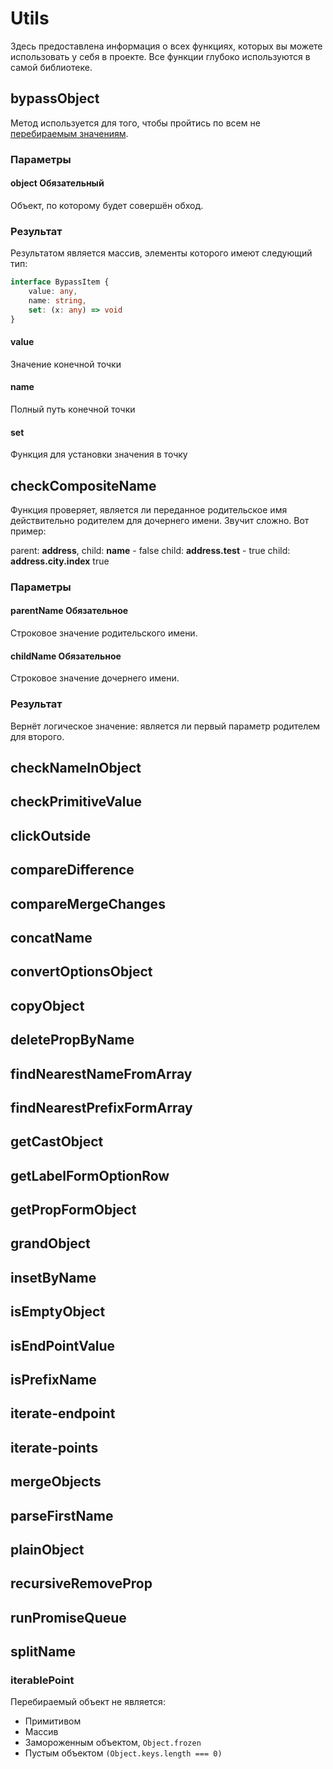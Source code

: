 # Utils
Здесь предоставлена информация о всех функциях, которых вы можете использовать у себя в проекте. Все функции
глубоко используются в самой библиотеке.

## bypassObject
Метод используется для того, чтобы пройтись по всем не [перебираемым значениям](#iterablePoint).

### Параметры

#### object <Badge type = "tip">Обязательный</Badge>
Объект, по которому будет совершён обход.

### Результат
Результатом является массив, элементы которого имеют следующий тип:
```ts
interface BypassItem {
	value: any,
	name: string,
	set: (x: any) => void
}
```

#### value
Значение конечной точки

#### name
Полный путь конечной точки

#### set
Функция для установки значения в точку

## checkCompositeName
Функция проверяет, является ли переданное родительское имя действительно родителем для дочернего имени.
Звучит сложно. Вот пример:

parent: **address**,
child: **name** - false
child: **address.test** - true
child: **address.city.index** true

### Параметры

#### parentName <Badge tip = "tip">Обязательное</Badge>
Строковое значение родительского имени.
#### childName <Badge tip = "tip">Обязательное</Badge>
Строковое значение дочернего имени.

### Результат
Вернёт логическое значение: является ли первый параметр родителем для второго.

## checkNameInObject

## checkPrimitiveValue

## clickOutside

## compareDifference

## compareMergeChanges

## concatName

## convertOptionsObject

## copyObject

## deletePropByName

## findNearestNameFromArray

## findNearestPrefixFormArray

## getCastObject

## getLabelFormOptionRow

## getPropFormObject

## grandObject

## insetByName

## isEmptyObject

## isEndPointValue

## isPrefixName

## iterate-endpoint

## iterate-points

## mergeObjects

## parseFirstName

## plainObject

## recursiveRemoveProp

## runPromiseQueue

## splitName


### iterablePoint
Перебираемый объект не является:
- Примитивом
- Массив
- Замороженным объектом, `Object.frozen`
- Пустым объектом `(Object.keys.length === 0)`